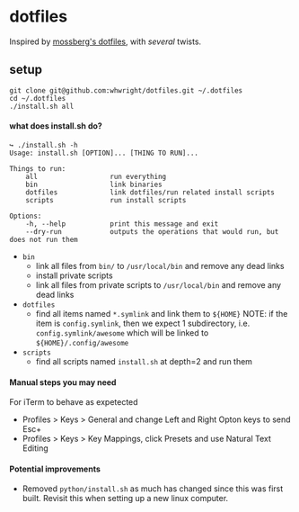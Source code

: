 # dotfiles

Inspired by [mossberg's dotfiles](https://github.com/mossberg/dotfiles), with _several_ twists.

setup
-----

```
git clone git@github.com:whwright/dotfiles.git ~/.dotfiles
cd ~/.dotfiles
./install.sh all
```

#### what does install.sh do?
```
↪ ./install.sh -h
Usage: install.sh [OPTION]... [THING TO RUN]...

Things to run:
    all                  run everything
    bin                  link binaries
    dotfiles             link dotfiles/run related install scripts
    scripts              run install scripts

Options:
    -h, --help           print this message and exit
    --dry-run            outputs the operations that would run, but does not run them
```

- `bin`
    - link all files from `bin/` to `/usr/local/bin` and remove any dead links
    - install private scripts
    - link all files from private scripts to `/usr/local/bin` and remove any dead links
- `dotfiles`
    - find all items named `*.symlink` and link them to `${HOME}`
        NOTE: if the item is `config.symlink`, then we expect 1 subdirectory,
        i.e. `config.symlink/awesome` which will be linked to `${HOME}/.config/awesome`
- `scripts`
    - find all scripts named `install.sh` at depth=2 and run them

#### Manual steps you may need

For iTerm to behave as expetected
- Profiles > Keys > General and change Left and Right Opton keys to send Esc+
- Profiles > Keys > Key Mappings, click Presets and use Natural Text Editing

#### Potential improvements
- Removed `python/install.sh` as much has changed since this was first built.
  Revisit this when setting up a new linux computer.
